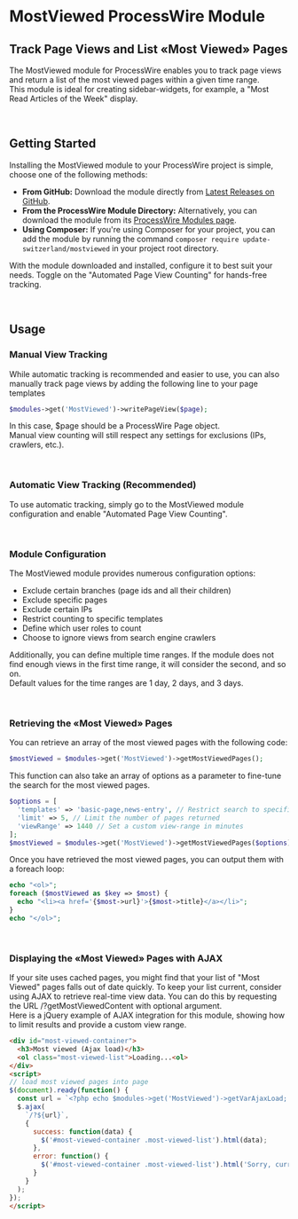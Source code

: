 # MostViewed ProcessWire Module
## Track Page Views and List «Most Viewed» Pages
The MostViewed module for ProcessWire enables you to track page views and return a list of the most viewed pages within a given time range.<br>
This module is ideal for creating sidebar-widgets, for example, a "Most Read Articles of the Week" display.

<br>

## Getting Started
Installing the MostViewed module to your ProcessWire project is simple, choose one of the following methods:

- **From GitHub:** Download the module directly from [Latest Releases on GitHub](https://github.com/update-switzerland/MostViewed/releases/latest).
- **From the ProcessWire Module Directory:** Alternatively, you can download the module from its [ProcessWire Modules page](https://processwire.com/modules/mostviewed/).
- **Using Composer:** If you're using Composer for your project, you can add the module by running the command `composer require update-switzerland/mostviewed` in your project root directory.

With the module downloaded and installed, configure it to best suit your needs. Toggle on the "Automated Page View Counting" for hands-free tracking.

<br>

## Usage
### Manual View Tracking
While automatic tracking is recommended and easier to use, you can also manually track page views by adding the following line to your page templates
```php
$modules->get('MostViewed')->writePageView($page);
```
In this case, $page should be a ProcessWire Page object.<br>
Manual view counting will still respect any settings for exclusions (IPs, crawlers, etc.).

<br>

### Automatic View Tracking (Recommended)
To use automatic tracking, simply go to the MostViewed module configuration and enable "Automated Page View Counting".

<br>

### Module Configuration
The MostViewed module provides numerous configuration options:
 - Exclude certain branches (page ids and all their children)
 - Exclude specific pages
 - Exclude certain IPs
 - Restrict counting to specific templates
 - Define which user roles to count
 - Choose to ignore views from search engine crawlers

Additionally, you can define multiple time ranges. If the module does not find enough views in the first time range, it will consider the second, and so on.<br>
Default values for the time ranges are 1 day, 2 days, and 3 days.

<br>

### Retrieving the «Most Viewed» Pages
You can retrieve an array of the most viewed pages with the following code:
```php
$mostViewed = $modules->get('MostViewed')->getMostViewedPages();
```

This function can also take an array of options as a parameter to fine-tune the search for the most viewed pages.

```php
$options = [
  'templates' => 'basic-page,news-entry', // Restrict search to specific templates (comma separated)
  'limit' => 5, // Limit the number of pages returned
  'viewRange' => 1440 // Set a custom view-range in minutes
];
$mostViewed = $modules->get('MostViewed')->getMostViewedPages($options);
```

Once you have retrieved the most viewed pages, you can output them with a foreach loop:
```php
echo "<ol>";
foreach ($mostViewed as $key => $most) {
  echo "<li><a href='{$most->url}'>{$most->title}</a></li>";
}
echo "</ol>";
```

<br>

### Displaying the «Most Viewed» Pages with AJAX
If your site uses cached pages, you might find that your list of "Most Viewed" pages falls out of date quickly. To keep your list current, consider using AJAX to retrieve real-time view data. You can do this by requesting the URL /?getMostViewedContent with optional argument.<br>
Here is a jQuery example of AJAX integration for this module, showing how to limit results and provide a custom view range.

```HTML
<div id="most-viewed-container">
  <h3>Most viewed (Ajax load)</h3>
  <ol class="most-viewed-list">Loading...<ol>
</div>
<script>
// load most viewed pages into page
$(document).ready(function() {
  const url = `<?php echo $modules->get('MostViewed')->getVarAjaxLoad; ?>&lang=<?php echo $user->lang->name; ?>&templates=basic-page,news-page&limit=4&viewRange=1440`;
  $.ajax(
    `/?${url}`,
    {
      success: function(data) {
        $('#most-viewed-container .most-viewed-list').html(data);
      },
      error: function() {
        $('#most-viewed-container .most-viewed-list').html('Sorry, currently no data available');
      }
    }
  );
});
</script>
```
